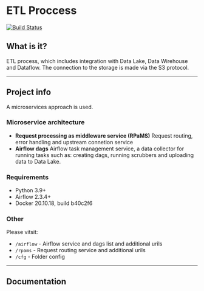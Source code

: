 # ETL Proccess
[![Build Status](https://travis-ci.org/joemccann/dillinger.svg?branch=master)](https://travis-ci.org/joemccann/dillinger)

## What is it?
ETL process, which includes integration with Data Lake, Data Wirehouse and Dataflow. The connection to the storage is made via the S3 protocol.
<hr>

## Project info
A microservices approach is used.
### Microservice architecture
- **Request processing as middleware service (RPaMS)**
Request routing, error handling and upstream connetion service
- **Airflow dags**
Airflow task management service, a data collector for running tasks such as: creating dags, running scrubbers and uploading data to Data Lake.

### Requirements
- Python 3.9+
- Airflow 2.3.4+
- Docker 20.10.18, build b40c2f6

### Other
Please vitsit:
- `/airflow` - Airflow service and dags list and additional urils
- `/rpams` -  Request routing service and additional urils
- `/cfg` - Folder config

<hr>

## Documentation